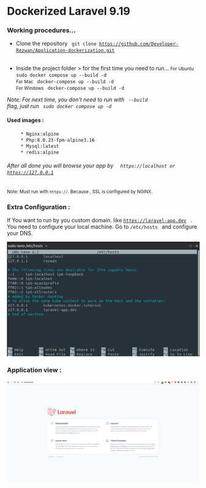 # Dockerized Laravel 9.19

### Working procedures...

- Clone the repository
  <code> git clone https://github.com/Developer-Rezwan/Application-dockerization.git </code>
  <br />

* Inside the project folder > for the first time you need to run...
  <small> For Ubuntu </small>
  <code> sudo docker compose up --build -d </code>
  <small> For Mac </small>
  <code> docker-compose up --build -d </code>
  <small> For Windows </small>
  <code> docker-compose up --build -d </code>

<i>Note: For next time, you don't need to run with <code> --build </code> flag, just run <code> sudo docker compose up -d </code>
</i>

#### Used images :

         * Nginx:alpine
         * Php:8.0.23-fpm-alpine3.16
         * Mysql:latest
         * redis:alpine

###### After all done you will browse your app by <code> <i> https://localhost or https://127.0.0.1 </i></code>

<small> Note: Must run with <code>https://</code>. Because , SSL is configured by NGINX. </small>

### Extra Configuration :

If You want to run by you custom domain. like <code>https://laravel-app.dev </code> . You need to configure your local machine.
Go to <code>/etc/hosts </code> and configure your DNS.

<img src="/docs/dns.png"/>

### Application view :

<img src="/docs/app-view.png"/>
